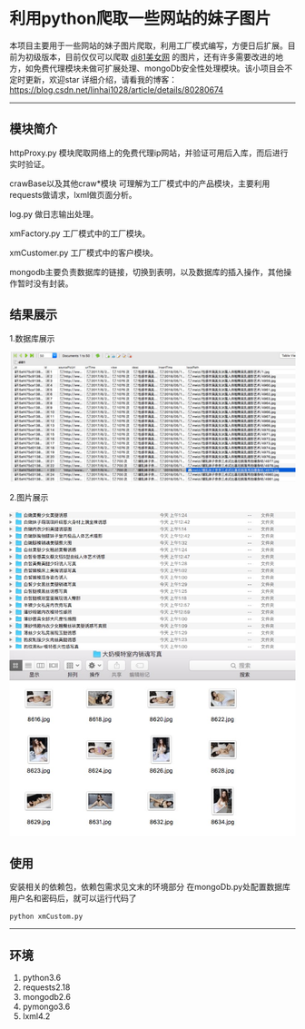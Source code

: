 # 利用python爬取一些网站的妹子图片

本项目主要用于一些网站的妹子图片爬取，利用工厂模式编写，方便日后扩展。目前为初级版本，目前仅仅可以爬取 [di81美女网](http://di81.com/) 的图片，还有许多需要改进的地方，如免费代理模块未做可扩展处理、mongoDb安全性处理模块。该小项目会不定时更新，欢迎star
详细介绍，请看我的博客：https://blog.csdn.net/linhai1028/article/details/80280674

------

## 模块简介

httpProxy.py 模块爬取网络上的免费代理ip网站，并验证可用后入库，而后进行实时验证。

crawBase以及其他craw*模块 可理解为工厂模式中的产品模块，主要利用requests做请求，lxml做页面分析。

log.py 做日志输出处理。

xmFactory.py 工厂模式中的工厂模块。

xmCustomer.py 工厂模式中的客户模块。

mongodb主要负责数据库的链接，切换到表明，以及数据库的插入操作，其他操作暂时没有封装。

## 结果展示

1.数据库展示

![这里写图片描述](pic/di81_1.png)

2.图片展示

![这里写图片描述](pic/di81_2.png)
![这里写图片描述](pic/di81_3.png)

## 使用

安装相关的依赖包，依赖包需求见文末的环境部分
在mongoDb.py处配置数据库用户名和密码后，就可以运行代码了
```
python xmCustom.py
```

-----

## 环境
1. python3.6
2. requests2.18
3. mongodb2.6
4. pymongo3.6
5. lxml4.2





